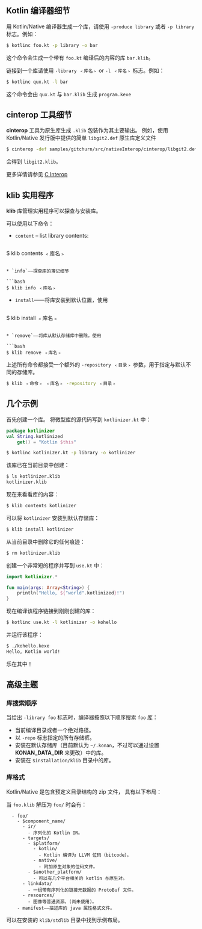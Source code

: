 [//]: # (title: Kotlin/Native 库)

## Kotlin 编译器细节

用 Kotlin/Native 编译器生成一个库，请使用 `-produce library` 或者 `-p library` 标志。例如：

```bash
$ kotlinc foo.kt -p library -o bar
```

这个命令会生成一个带有 `foo.kt` 编译后的内容的库 `bar.klib`。

链接到一个库请使用 `-library ﹤库名﹥` or `-l ﹤库名﹥` 标志。例如：

```bash
$ kotlinc qux.kt -l bar
```

这个命令会由 `qux.kt` 与 `bar.klib` 生成 `program.kexe`

## cinterop 工具细节

**cinterop** 工具为原生库生成 `.klib` 包装作为其主要输出。
例如，使用 Kotlin/Native 发行版中提供的简单 `libgit2.def` 原生库定义文件

```bash
$ cinterop -def samples/gitchurn/src/nativeInterop/cinterop/libgit2.def -compiler-option -I/usr/local/include -o libgit2
```

会得到 `libgit2.klib`。

更多详情请参见 [C Interop](native-c-interop.md)

## klib 实用程序

**klib** 库管理实用程序可以探查与安装库。

可以使用以下命令：

* `content` – list library contents:

  ```bash
$ klib contents ﹤库名﹥
  ```

* `info`——探查库的簿记细节

  ```bash
$ klib info ﹤库名﹥
  ```

* `install`——将库安装到默认位置，使用

  ```bash
$ klib install ﹤库名﹥
  ```

* `remove`——将库从默认存储库中删除，使用 

  ```bash
$ klib remove ﹤库名﹥
  ```

上述所有命令都接受一个额外的 `-repository ﹤目录﹥` 参数，用于指定与默认不同的存储库。

```bash
$ klib ﹤命令﹥ ﹤库名﹥ -repository ﹤目录﹥
```

## 几个示例

首先创建一个库。
将微型库的源代码写到 `kotlinizer.kt` 中：

```kotlin
package kotlinizer
val String.kotlinized
    get() = "Kotlin $this"
```

```bash
$ kotlinc kotlinizer.kt -p library -o kotlinizer
```

该库已在当前目录中创建：

```bash
$ ls kotlinizer.klib
kotlinizer.klib
```

现在来看看库的内容：

```bash
$ klib contents kotlinizer
```

可以将 `kotlinizer` 安装到默认存储库：

```bash
$ klib install kotlinizer
```

从当前目录中删除它的任何痕迹：

```bash
$ rm kotlinizer.klib
```

创建一个非常短的程序并写到 `use.kt` 中：

```kotlin
import kotlinizer.*

fun main(args: Array<String>) {
    println("Hello, ${"world".kotlinized}!")
}
```

现在编译该程序链接到刚刚创建的库：

```bash
$ kotlinc use.kt -l kotlinizer -o kohello
```

并运行该程序：

```bash
$ ./kohello.kexe
Hello, Kotlin world!
```

乐在其中！

## 高级主题

### 库搜索顺序

当给出  `-library foo` 标志时，编译器按照以下顺序搜索 `foo` 库：

* 当前编译目录或者一个绝对路径。
* 以 `-repo` 标志指定的所有存储裤。
* 安装在默认存储库（目前默认为 `~/.konan`，不过可以通过设置 **KONAN_DATA_DIR** 来更改）中的库。
* 安装在 `$installation/klib` 目录中的库。

### 库格式

Kotlin/Native 是包含预定义目录结构的 zip 文件，
具有以下布局：

当 `foo.klib` 解压为 `foo/` 时会有：

```text
  - foo/
    - $component_name/
      - ir/
        - 序列化的 Kotlin IR。
      - targets/
        - $platform/
          - kotlin/
            - Kotlin 编译为 LLVM 位码（bitcode）。
          - native/
            - 附加原生对象的位码文件。
        - $another_platform/
          - 可以有几个平台相关的 kotlin 与原生对。
      - linkdata/
        - 一组带有序列化的链接元数据的 ProtoBuf 文件。
      - resources/
        - 图像等普通资源。(尚未使用)。
    - manifest——描述库的 java 属性格式文件。
```

可以在安装的 `klib/stdlib` 目录中找到示例布局。

